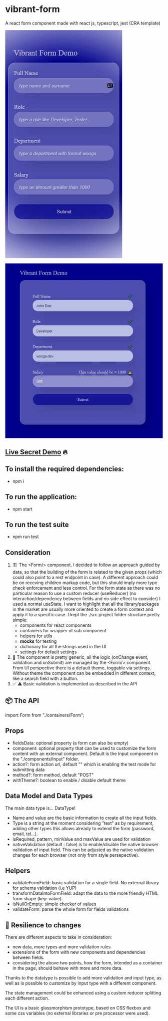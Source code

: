 # vibrant-form
A react form component made with react js, typescript, jest (CRA template)

![Demo 1](/public/vibrant1.jpg)

![Demo 2](/public/vibrant2.jpg)
## [Live Secret Demo](https://epic-chandrasekhar-89f3f8.netlify.app/) 🔥

To install the required dependencies:
---
- npm i

To run the application:
---
- npm start

To run the test suite 
---
- npm run test



Consideration
---

1. 🏗 The \<Form\/\> component.
I decided to follow an approach guided by data, so that the building of the form is related to the given props (which could also point to a rest endpoint in case). 
A different approach could be on receving children markup code, but this should imply more type check enforcement and less control.
For the form state as there was no particular reason to use a custom reducer (useReducer) (no interaction/dependency between fields and no side effect to consider) I used a normal useState.
I want to highlight that all the library/packages in the market are usually more oriented to create a form context and apply it to a specific case.
I kept the ./src project folder structure pretty simple:
	- components for react components
	- containers for wrapper of sub component 
	- helpers for utils
	- __mocks__ for testing 
	- dictionary for all the strings used in the UI
	- settings for default settings
2. 🧬 The component is pretty generic, all the logic (onChange event, validation and onSubmit) are managed by the \<Form\/\> component.
From UI perspective there is a default theme, toggable via settings. Without theme the component can be embedded in different context, like a search field with a button.
3. ✅ ⚠️ Basic validation is implemented as described in the API

📦 The API
---
import Form from "./containers/Form";

Props
---
- fieldsData: optional property (a form can also be empty)
- component: optional property that can be used to customize the form content with an external component. 
Default is the Input component in the "./components/Input" folder.
- action?: form action url,  default "" which is enabling the test mode for submitting data
- method?: form method, default "POST"
- withTheme?: boolean to enable / disable default theme


Data Model and Data Types 
---

The main data type is... DataType!

- Name and value are the basic information to create all the input fields. 
- Type is a string at the moment considering "text" as by requirement, adding other types this allows already to extend the form (password, email, tel...).
- isRequired, pattern, minValue and maxValue are used for validation
- nativeValidation (default : false) is to enable/disable the native browser validation of input field. 
This can be adjusted as the native validation changes for each browser (not only from style persepective).


Helpers
---

- validateFormField: basic validation for a single field. No external library for schema validation (i.e YUP)
- transformDataIntoFormField: adapt the data to the more friendly HTML form shape (key: value).
- isNullOrEmpty: simple checker of values
- validateForm: parse the whole form for fields validations


🚨 Resilience to changes
---

There are different aspects to take in consideration: 
- new data, more types and more validation rules
- extensions of the form with new components and dependencies between fields.
- considering the above two points, how the form, intended as a container in the page, should behave with more and more data.


Thanks to the datatype is possible to add more validation and input type, as well as is possible to customize by input type with a different component.

The state management could be enhanced using a custom reducer splitting each different action.

The UI is a basic glassmorphism prototype, based on CSS flexbox and some css variables (no external libraries or pre processor were used).
